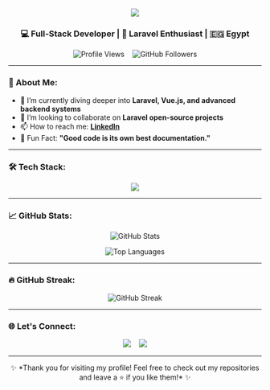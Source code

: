 <!-- Hi there 👋 -->
<h1 align="center">
  <img src="https://readme-typing-svg.herokuapp.com/?lines=Hi,+I'm+Mohamed+Adel!;A+Passionate+Developer;Always+Learning+New+Things!&center=true&size=30">
</h1>

<h3 align="center">💻 Full-Stack Developer | 🚀 Laravel Enthusiast | 🇪🇬 Egypt</h3>

<p align="center">
  <img src="https://komarev.com/ghpvc/?username=Mohamed-Adel-91&label=Profile%20views&color=0e75b6&style=flat" alt="Profile Views" />
  &nbsp;&nbsp;
  <img src="https://img.shields.io/github/followers/Mohamed-Adel-91?label=Followers&style=social" alt="GitHub Followers" />
</p>

---

### 🚀 About Me:

- 🌱 I’m currently diving deeper into **Laravel, Vue.js, and advanced backend systems**
- 👯 I’m looking to collaborate on **Laravel open-source projects**
- 📫 How to reach me: **[LinkedIn](https://www.linkedin.com/in/mohamed-adel-661131245/)** 
- 🧠 Fun Fact: **"Good code is its own best documentation."**

---

### 🛠️ Tech Stack:
<p align="center">
  <img src="https://skillicons.dev/icons?i=php,laravel,vue,js,html,css,bootstrap,mysql,git,github,vscode" />
</p>

---

### 📈 GitHub Stats:

<p align="center">
  <img src="https://github-readme-stats.vercel.app/api?username=Mohamed-Adel-91&show_icons=true&theme=radical" alt="GitHub Stats" />
</p>

<p align="center">
  <img src="https://github-readme-stats.vercel.app/api/top-langs/?username=Mohamed-Adel-91&layout=compact&theme=radical" alt="Top Languages" />
</p>

---

### 🔥 GitHub Streak:
<p align="center">
  <img src="https://streak-stats.demolab.com?user=Mohamed-Adel-91&theme=radical&hide_border=true&border_radius=10" alt="GitHub Streak" />
</p>

---

### 🌐 Let's Connect:
<p align="center">
  <a href="https://github.com/Mohamed-Adel-91" target="_blank"><img src="https://img.shields.io/github/followers/Mohamed-Adel-91?label=Follow%20Me&style=social"></a>
  &nbsp;&nbsp;
  <a href="https://www.linkedin.com/in/your-link" target="_blank"><img src="https://img.shields.io/badge/-LinkedIn-blue?style=flat-square&logo=Linkedin&logoColor=white"></a>
</p>

---

<p align="center">
  ✨ *Thank you for visiting my profile! Feel free to check out my repositories and leave a ⭐ if you like them!* ✨
</p>

